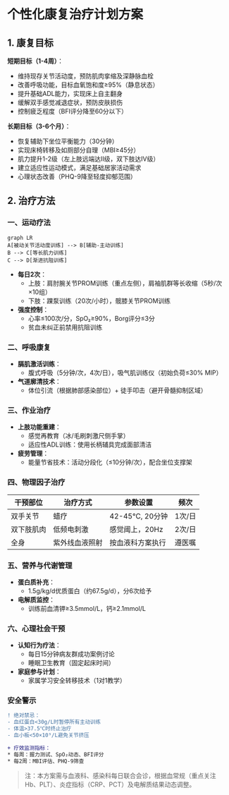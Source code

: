 # 个性化康复治疗计划方案

## 1. 康复目标
**短期目标（1-4周）**：
- 维持现存关节活动度，预防肌肉挛缩及深静脉血栓
- 改善呼吸功能，目标血氧饱和度≥95%（静息状态）
- 提升基础ADL能力，实现床上自主翻身
- 缓解双手感觉减退症状，预防皮肤损伤
- 控制疲乏程度（BFI评分降至60分以下）

**长期目标（3-6个月）**：
- 恢复辅助下坐位平衡能力（30分钟）
- 实现床椅转移及如厕部分自理（MBI≥45分）
- 肌力提升1-2级（左上肢远端达II级，双下肢达IV级）
- 建立适应性运动模式，满足基础居家活动需求
- 心理状态改善（PHQ-9降至轻度抑郁范围）

## 2. 治疗方法

### 一、运动疗法
```mermaid
graph LR
A[被动关节活动度训练] --> B[辅助-主动训练]
B --> C[等长肌力训练]
C --> D[渐进抗阻训练]
```
- **每日2次**：  
  - 上肢：肩肘腕关节PROM训练（重点左侧），肩袖肌群等长收缩（5秒/次×10组）  
  - 下肢：踝泵训练（20次/小时），髋膝关节PROM训练  
- **强度控制**：  
  - 心率≤100次/分，SpO₂≥90%，Borg评分≤3分  
  - 贫血未纠正前禁用抗阻训练  

### 二、呼吸康复
- **膈肌激活训练**：  
  - 腹式呼吸（5分钟/次，4次/日），吸气肌训练仪（初始负荷≤30% MIP）  
- **气道廓清技术**：  
  - 体位引流（根据肺部感染部位）+ 徒手叩击（避开骨髓抑制区域）  

### 三、作业治疗
- **上肢功能重建**：  
  - 感觉再教育（冰/毛刷刺激尺侧手掌）  
  - 适应性ADL训练：使用长柄辅具完成面部清洁  
- **疲劳管理**：  
  - 能量节省技术：活动分段化（≤10分钟/次），配合坐位支撑架  

### 四、物理因子治疗
| 干预部位      | 治疗方式              | 参数设置             | 频次      |
|---------------|-----------------------|----------------------|-----------|
| 双手关节      | 蜡疗                  | 42-45℃, 20分钟       | 1次/日    |
| 双下肢肌肉    | 低频电刺激            | 感觉阈上，20Hz       | 2次/日    |
| 全身          | 紫外线血液照射        | 按血液科方案执行     | 遵医嘱    |

### 五、营养与代谢管理
- **蛋白质补充**：  
  - 1.5g/kg/d优质蛋白（约67.5g/d），分6次给予  
- **电解质监控**：  
  - 训练前血清钾≥3.5mmol/L，钙≥2.1mmol/L  

### 六、心理社会干预
- **认知行为疗法**：  
  - 每日15分钟病友群成功案例讨论  
  - 睡眠卫生教育（固定起床时间）  
- **家庭参与计划**：  
  - 家属学习安全转移技术（1对1教学）  

### 安全警示
```diff
! 绝对禁忌：
- 血红蛋白<30g/L时暂停所有主动训练
- 体温>37.5℃时终止治疗
- 血小板<50×10⁹/L避免关节挤压
```
```diff
+ 疗效监测指标：
* 每周：握力测试、SpO₂动态、BFI评分
* 每2周：MBI评估、PHQ-9筛查
``` 

> 注：本方案需与血液科、感染科每日联合会诊，根据血常规（重点关注Hb、PLT）、炎症指标（CRP、PCT）及电解质结果动态调整。
